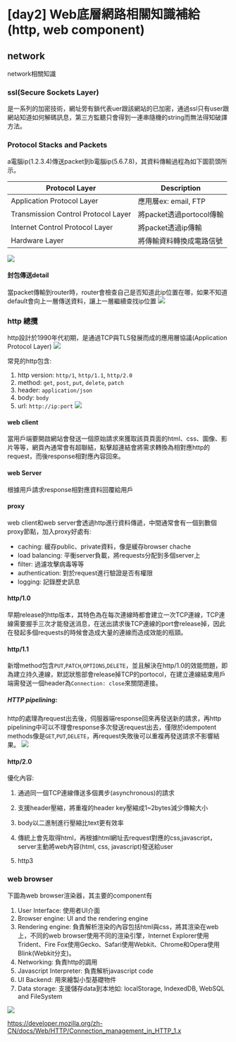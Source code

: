 # [day2] Web底層網路相關知識補給(http, web component)

## network
network相關知識
### ssl(Secure Sockets Layer) 
是一系列的加密技術，網址旁有鎖代表uer跟該網站的已加密，通過ssl只有user跟網站知道如何解碼訊息，第三方監聽只會得到一連串隨機的string而無法得知破譯方法。

### Protocol Stacks and Packets
a電腦ip(1.2.3.4)傳送packet到b電腦ip(5.6.7.8)，其資料傳輸過程為如下圖箭頭所示。

|Protocol Layer|Description|
|---|---|
|Application Protocol Layer|應用層ex: email, FTP|
|Transmission Control Protocol Layer|將packet透過portocol傳輸|
|Internet Control Protocol Layer|將packet透過ip傳輸|
|Hardware Layer|將傳輸資料轉換成電路信號|

![](../img/web_arc01.png)

#### 封包傳送detail
當packet傳輸到router時，router會檢查自己是否知道此ip位置在哪，如果不知道default會向上一層傳送資料，讓上一層繼續查找ip位置
![](../img/web_arc02.png)

### http 總攬
http設計於1990年代初期，是通過TCP與TLS發展而成的應用層協議(Application Protocol Layer)
![](../img/web_arc03.png)

常見的http包含:
1. http version: `http/1`, `http/1.1`, `http/2.0`
2. method: `get`, `post`, `put`, `delete`, `patch`
2. header: `application/json`
3. body: `body`
4. url: `http://ip:port`
![](../img/web_arc04.png)
    
#### web client
當用戶端要開啟網站會發送一個原始請求來獲取該頁頁面的html、css、圖像、影片等等，網頁內通常會有超聯結，點擊超連結會將需求轉換為相對應http的request，而後response相對應內容回來。

#### web Server
根據用戶請求response相對應資料回覆給用戶

#### proxy 
web client和web server會透過http進行資料傳遞，中間通常會有一個到數個proxy節點，加入proxy好處有:
- caching: 緩存public、private資料，像是緩存browser chache 
- load balancing: 平衡server負載，將requests分配到多個server上
- filter: 過濾攻擊病毒等等
- authentication: 對於request進行驗證是否有權限
- logging: 記錄歷史訊息

#### http/1.0
早期release的http版本，其特色為在每次連線時都會建立一次TCP連線，TCP連線需要握手三次才能發送消息，在送出請求後TCP連線的port會release掉，因此在發起多個requests的時候會造成大量的連線而造成效能的瓶頸。
#### http/1.1
新增method包含`PUT`,`PATCH`,`OPTIONS`,`DELETE`，並且解決在http/1.0的效能問題，即為建立持久連線，默認狀態部會release掉TCP的portocol，在建立連線結束用戶端需發送一個header為`Connection: close`來關閉連接。

##### HTTP pipelining: 
http的處理為request出去後，伺服器端response回來再發送新的請求，再http pipelining中可以不理會response多次發送request出去，僅限於idempotent methods像是`GET`,`PUT`,`DELETE`，再request失敗後可以重複再發送請求不影響結果。
![](../img/web_arc05.png)


#### http/2.0
優化內容:
1. 通過同一個TCP連線傳送多個異步(asynchronous)的請求
1. 支援header壓縮，將重複的header key壓縮成1~2bytes減少傳輸大小
2. body以二進制進行壓縮比text更有效率
3. 傳統上會先取得html，再根據html網址去request對應的css,javascript，server主動將web內容(html, css, javascript)發送給user


8. http3

### web browser
下圖為web browser渲染器，其主要的component有
1. User Interface: 使用者UI介面
2. Browser engine: UI and the rendering engine
3. Rendering engine: 負責解析渲染的內容包括html與css，將其渲染在web上，不同的web browser使用不同的渲染引擎，Internet Explorer使用Trident、Fire Fox使用Gecko、Safari使用Webkit、Chrome和Opera使用Blink(Webkit分支)。
4. Networking: 負責http的調用
5. Javascript Interpreter: 負責解析javascript code
6. UI Backend: 用來繪製小型基礎物件
7. Data storage: 支援儲存data到本地如: localStorage, IndexedDB, WebSQL and FileSystem

![](../img/web_arc06.png)



https://developer.mozilla.org/zh-CN/docs/Web/HTTP/Connection_management_in_HTTP_1.x
